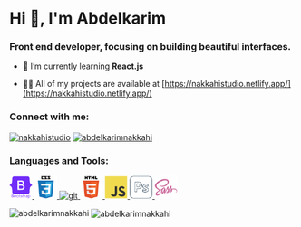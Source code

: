 <h1>Hi 👋, I'm Abdelkarim</h1>
<h3>Front end developer, focusing on building beautiful interfaces.</h3>

- 🌱 I’m currently learning **React.js**

- 👨‍💻 All of my projects are available at [https://nakkahistudio.netlify.app/](https://nakkahistudio.netlify.app/)



<h3 align="left">Connect with me:</h3>
<p align="left">
<a href="https://twitter.com/nakkahistudio" target="_blank"><img align="center" src="https://cdn.jsdelivr.net/npm/simple-icons@3.0.1/icons/twitter.svg" alt="nakkahistudio" height="30" width="40" /></a>
<a href="https://linkedin.com/in/abdelkarimnakkahi" target="_blank"><img align="center" src="https://cdn.jsdelivr.net/npm/simple-icons@3.0.1/icons/linkedin.svg" alt="abdelkarimnakkahi" height="30" width="40" /></a>
</p>

<h3 align="left">Languages and Tools:</h3>
<p align="left"> <a href="https://getbootstrap.com" target="_blank"> <img src="https://raw.githubusercontent.com/devicons/devicon/master/icons/bootstrap/bootstrap-plain-wordmark.svg" alt="bootstrap" width="40" height="40"/> </a> <a href="https://www.w3schools.com/css/" target="_blank"> <img src="https://raw.githubusercontent.com/devicons/devicon/master/icons/css3/css3-original-wordmark.svg" alt="css3" width="40" height="40"/> </a> <a href="https://git-scm.com/" target="_blank"> <img src="https://www.vectorlogo.zone/logos/git-scm/git-scm-icon.svg" alt="git" width="40" height="40"/> </a> <a href="https://www.w3.org/html/" target="_blank"> <img src="https://raw.githubusercontent.com/devicons/devicon/master/icons/html5/html5-original-wordmark.svg" alt="html5" width="40" height="40"/> </a> <a href="https://developer.mozilla.org/en-US/docs/Web/JavaScript" target="_blank"> <img src="https://raw.githubusercontent.com/devicons/devicon/master/icons/javascript/javascript-original.svg" alt="javascript" width="40" height="40"/> </a> <a href="https://www.photoshop.com/en" target="_blank"> <img src="https://raw.githubusercontent.com/devicons/devicon/master/icons/photoshop/photoshop-line.svg" alt="photoshop" width="40" height="40"/> </a> <a href="https://sass-lang.com" target="_blank"> <img src="https://raw.githubusercontent.com/devicons/devicon/master/icons/sass/sass-original.svg" alt="sass" width="40" height="40"/> </a> </p>

<p><img align="left" src="https://github-readme-stats.vercel.app/api/top-langs?username=abdelkarimnakkahi&show_icons=true&locale=en&layout=compact" alt="abdelkarimnakkahi" /></p>

<p>&nbsp;<img align="center" src="https://github-readme-stats.vercel.app/api?username=abdelkarimnakkahi&show_icons=true&locale=en" alt="abdelkarimnakkahi" /></p>

<!---# Hi 👋, I’m [Abdelkarim](http://linkedin.com/in/abdelkarimnakkahi).</br>
I'm front end developer, focusing on building beautiful interfaces.</br>
:computer: My skill set: HTML, CSS and JavaScript</br>
🌱 I’m currently learning React.js</br>
💞️ I'm currently looking for opportunities as a junior front end developer.</br>
## 📫 How to reach me?

* <img align="center" src="https://cdn.jsdelivr.net/npm/simple-icons@3.0.1/icons/twitter.svg" alt="twitter" height="25" width="25" /> [![Linkedin](https://www.linkedin.com/in/abdelkarimnakkahi)

* <a href="https://linkedin.com/in/linkedin" target="blank"><img align="center" src="https://cdn.jsdelivr.net/npm/simple-icons@3.0.1/icons/linkedin.svg" alt="linkedin" height="30" width="40" /></a>
* <a href="https://fb.com/facebook" target="blank"><img align="center" src="https://cdn.jsdelivr.net/npm/simple-icons@3.0.1/icons/facebook.svg" alt="facebook" height="30" width="40" /></a>
</p>

<p><img align="left" src="https://github-readme-stats.vercel.app/api/top-langs?username=git&show_icons=true&locale=en&layout=compact" alt="git" /></p>

<p>&nbsp;<img align="center" src="https://github-readme-stats.vercel.app/api?username=git&show_icons=true&locale=en" alt="git" /></p>


* :globe_with_meridians: [Nakkahi Studio](https://www.nakkahistudio.com)
* [![Linkedin](https://i.stack.imgur.com/gVE0j.png) LinkedIn](https://www.linkedin.com/in/abdelkarimnakkahi)
* [![GitHub](https://i.stack.imgur.com/tskMh.png height="30" width="40") GitHub](https://github.com/abdelkarimnakkahi) 
* [![Twitter](https://cdn.jsdelivr.net/npm/simple-icons@3.0.1/icons/twitter.svg | width=25) Twitter](https://twitter.com/nakkahistudio) 
* [![Facebook](http://i.imgur.com/fep1WsG.png) Facebook](https://facebook.com/nakkahi.abdelkarim)


abdelkarimnakkahi/abdelkarimnakkahi is a ✨ special ✨ repository because its `README.md` (this file) appears on your GitHub profile.
You can click the Preview link to take a look at your changes.
--->
